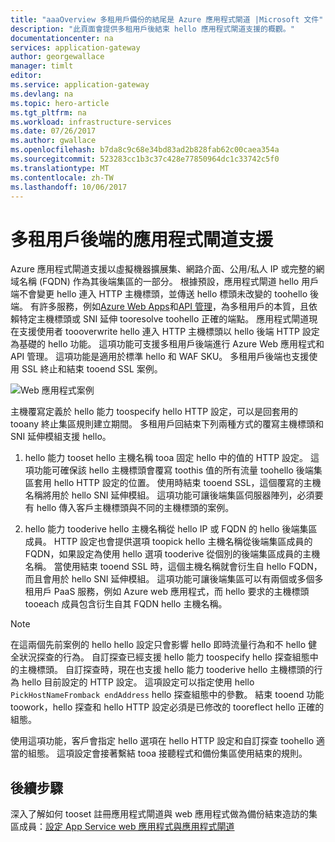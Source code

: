 ```yaml
---
title: "aaaOverview 多租用戶備份的結尾是 Azure 應用程式閘道 |Microsoft 文件"
description: "此頁面會提供多租用戶後結束 hello 應用程式閘道支援的概觀。"
documentationcenter: na
services: application-gateway
author: georgewallace
manager: timlt
editor: 
ms.service: application-gateway
ms.devlang: na
ms.topic: hero-article
ms.tgt_pltfrm: na
ms.workload: infrastructure-services
ms.date: 07/26/2017
ms.author: gwallace
ms.openlocfilehash: b7da8c9c68e34bd83ad2b828fab62c00caea354a
ms.sourcegitcommit: 523283cc1b3c37c428e77850964dc1c33742c5f0
ms.translationtype: MT
ms.contentlocale: zh-TW
ms.lasthandoff: 10/06/2017
---
```

# <a name="application-gateway-support-for-multi-tenant-back-ends"></a>多租用戶後端的應用程式閘道支援

Azure 應用程式閘道支援以虛擬機器擴展集、網路介面、公用/私人 IP 或完整的網域名稱 (FQDN) 作為其後端集區的一部分。 根據預設，應用程式閘道 hello 用戶端不會變更 hello 連入 HTTP 主機標頭，並傳送 hello 標頭未改變的 toohello 後端。 有許多服務，例如[Azure Web Apps](../app-service-web/app-service-web-overview.md)和[API 管理](../api-management/api-management-key-concepts.md)，為多租用戶的本質，且依賴特定主機標頭或 SNI 延伸 tooresolve toohello 正確的端點。 應用程式閘道現在支援使用者 toooverwrite hello 連入 HTTP 主機標頭以 hello 後端 HTTP 設定為基礎的 hello 功能。 這項功能可支援多租用戶後端進行 Azure Web 應用程式和 API 管理。 這項功能是適用於標準 hello 和 WAF SKU。 多租用戶後端也支援使用 SSL 終止和結束 tooend SSL 案例。

![Web 應用程式案例](./media/application-gateway-web-app-overview/scenario.png)

主機覆寫定義於 hello 能力 toospecify hello HTTP 設定，可以是回套用的 tooany 終止集區規則建立期間。 多租用戶回結束下列兩種方式的覆寫主機標頭和 SNI 延伸模組支援 hello。

1. hello 能力 tooset hello 主機名稱 tooa 固定 hello 中的值的 HTTP 設定。 這項功能可確保該 hello 主機標頭會覆寫 toothis 值的所有流量 toohello 後端集區套用 hello HTTP 設定的位置。 使用時結束 tooend SSL，這個覆寫的主機名稱將用於 hello SNI 延伸模組。 這項功能可讓後端集區伺服器陣列，必須要有 hello 傳入客戶主機標頭與不同的主機標頭的案例。

2. hello 能力 tooderive hello 主機名稱從 hello IP 或 FQDN 的 hello 後端集區成員。 HTTP 設定也會提供選項 toopick hello 主機名稱從後端集區成員的 FQDN，如果設定為使用 hello 選項 tooderive 從個別的後端集區成員的主機名稱。 當使用結束 tooend SSL 時，這個主機名稱就會衍生自 hello FQDN，而且會用於 hello SNI 延伸模組。 這項功能可讓後端集區可以有兩個或多個多租用戶 PaaS 服務，例如 Azure web 應用程式，而 hello 要求的主機標頭 tooeach 成員包含衍生自其 FQDN hello 主機名稱。

> [!NOTE]
> 在這兩個先前案例的 hello hello 設定只會影響 hello 即時流量行為和不 hello 健全狀況探查的行為。 自訂探查已經支援 hello 能力 toospecify hello 探查組態中的主機標頭。 自訂探查時，現在也支援 hello 能力 tooderive hello 主機標頭的行為 hello 目前設定的 HTTP 設定。 這項設定可以指定使用 hello `PickHostNameFromback endAddress` hello 探查組態中的參數。 結束 tooend 功能 toowork，hello 探查和 hello HTTP 設定必須是已修改的 tooreflect hello 正確的組態。

使用這項功能，客戶會指定 hello 選項在 hello HTTP 設定和自訂探查 toohello 適當的組態。 這項設定會接著繫結 tooa 接聽程式和備份集區使用結束的規則。

## <a name="next-steps"></a>後續步驟

深入了解如何 tooset 註冊應用程式閘道與 web 應用程式做為備份結束造訪的集區成員：[設定 App Service web 應用程式與應用程式閘道](application-gateway-web-app-powershell.md)
